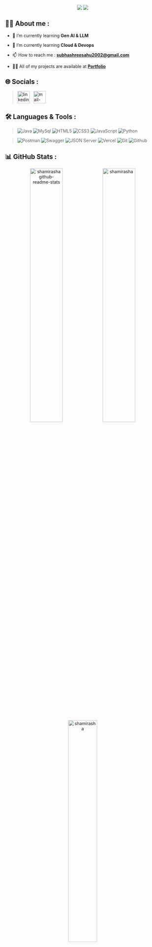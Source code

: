 <p align="center">
<img src="https://readme-typing-svg.demolab.com?lines=Hi+👋+from+sibom!;Java+Developer+From+India&font=Fira+Code&center=true&width=700&height=50&weight=700&size=25&duration=2000&pause=2000
">
<img src="https://user-images.githubusercontent.com/73097560/115834477-dbab4500-a447-11eb-908a-139a6edaec5c.gif">
</p> 

## 👨‍💻 About me :

- 🌱 I’m currently learning **Gen AI & LLM**
- 🌱 I’m currently learning **Cloud & Devops**

- 📫 How to reach me : **subhashreesahu2002@gmail.com**

- 👨‍💻 All of my projects are available at **[Portfolio](https://intro-of-my-work.web.app/)**

## 🌐 Socials :

<!-- > <a href="https://www.linkedin.com/in/subhashree-sahu-335b9221b/" target="blank"><img align="center" src="https://img.shields.io/badge/linkedin-0a0c10?style=for-the-badge&logo=linkedin&logoColor=white" alt="sahu-neha"/></a>
<a href="https://www.geeksforgeeks.org/user/balakrisho8wl/" target="blank"><img align="center" src="https://img.shields.io/badge/hackerrank-0a0c10?style=for-the-badge&logo=hackerrank&logoColor=white" alt="nehasahu2227"/></a> -->

> <a href="https://www.linkedin.com/in/subhashree-sahu-335b9221b/" target="_blank"><img align="center" src="https://skillicons.dev/icons?i=linkedin" alt="linkedin" width="40px" /></a> &nbsp;
 <a title="subhashreesahu2002@gmail.com" href="subhashreesahu2002@gmail.com" target="_blank"><img align="center"  src="https://cdn-icons-png.flaticon.com/128/888/888853.png"  width="40px"   alt="mail-me" /></a> &emsp;

<!-- 💻  -->
## 🛠️ Languages & Tools :

> ![Java](https://img.shields.io/badge/java-%23ED8B00.svg?style=for-the-badge&logo=Java&logoColor=white)
![MySql](https://img.shields.io/badge/MySql-00758f?style=for-the-badge&logo=MySql&logoColor=white)
![HTML5](https://img.shields.io/badge/html5-%23E34F26.svg?style=for-the-badge&logo=html5&logoColor=white)
![CSS3](https://img.shields.io/badge/css3-%231572B6.svg?style=for-the-badge&logo=css3&logoColor=white)
![JavaScript](https://img.shields.io/badge/JavaScript-F7DF1E.svg?logo=javascript&logoColor=black&style=for-the-badge)
![Python](https://img.shields.io/badge/Python-%231511B6.svg?style=for-the-badge&logo=Python&logoColor=white)
> 

> ![Postman](https://img.shields.io/badge/Postman-f15a24?style=for-the-badge&logo=Postman&logoColor=white)
![Swagger](https://img.shields.io/badge/Swagger-679200?style=for-the-badge&logo=Swagger&logoColor=white)
![JSON Server](https://img.shields.io/badge/json%20server-323455?style=for-the-badge&logo=json-web-tokens&logoColor=pink)
![Vercel](https://img.shields.io/badge/vercel-gray.svg?style=for-the-badge&logo=vercel&logoColor=white)
![Git](https://img.shields.io/badge/Git-dd4c35?style=for-the-badge&logo=Git&logoColor=white)
![Github](https://img.shields.io/badge/Github-333333?style=for-the-badge&logo=Github&logoColor=white)
<!-- ![Bootstrap](https://img.shields.io/badge/Bootstrap-563D7C?style=for-the-badge&logo=bootstrap&logoColor=white) -->

<!--
<img align="left" src="https://media.giphy.com/media/W5eoZHPpUx9sapR0eu/giphy.gif" width="100%" height="10px" alt="Git" />
<br>
-->

<!-- 
![image](https://github.com/sahu-neha/sahu-neha/assets/109987397/0ed9f401-4a73-4631-a362-c24a797c74cc)
-->


<!--  ## 📜 Projects :

| S.No. | Project | Tech-Stack |  Collaborative | Role | Span (Days) | Clone of |
|:--:| :----------------------------: | :----------------------------------------------:|:--------:|:---------:|:-----:|:----------------:|
| 1 |  [Digital Bazaar](https://digital-bazaar.netlify.app/)| HTML, CSS and JavaScript | `Yes`|  Team member| 5 |[JioMart](https://www.jiomart.com/)|
| 2 |  [ManageGeeks](https://heartfelt-belekoy-7286f4.netlify.app/)| HTML, CSS and JavaScript| `No` | Individual|   5 |[Wrike](https://www.wrike.com/main/)|       -->


## 📊 GitHub Stats :

<div align="center">
<a href="https://github.com/shamirasha?tab=repositories"><img src="https://github-readme-stats.vercel.app/api?username=shamirasha&theme=gotham&show_icons=true&count_private=true&hide_border=true"  width="46%" alt="shamirasha github-readme-stats"/></a>
<a href="https://github.com/shamirasha?tab=stars"><img src="https://github-readme-streak-stats.herokuapp.com/?user=shamirasha&theme=gotham&hide_border=true"  width="46%" alt="shamirasha" github-readme-streak-stats"/></a>
<a href="#"><img src="https://github-readme-stats.vercel.app/api/top-langs/?username=shamirasha&theme=gotham&hide_border=true&langs_count=6&count_private=true&layout=compact" alt="shamirasha" width="43%" align="center"></a> 
</div>

</br>
<p align="center"> <img src="https://komarev.com/ghpvc/?username=shamirasha&label=Profile%20views&color=0e75b6&style=flat" alt="sibomsahu" /> </p>

<img src="https://user-images.githubusercontent.com/73097560/115834477-dbab4500-a447-11eb-908a-139a6edaec5c.gif"> 

<p align="center"> <img src="https://readme-typing-svg.demolab.com?lines=Thank+you+for+visiting!+😊&font=Fira+Code&center=true&width=700&height=50&weight=600&size=18&duration=2000&pause=2000
"> </p>






